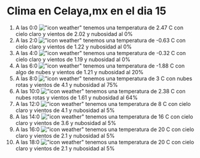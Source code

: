# Clima en Celaya,mx en el dia 15

1. A las 0:0 !["icon weather"](http://openweathermap.org/img/w/01n.png) tenemos una temperatura de 2.47 C con cielo claro y  vientos de 2.02 y nubosidad al 0%
1. A las 2:0 !["icon weather"](http://openweathermap.org/img/w/01n.png) tenemos una temperatura de -0.63 C con cielo claro y  vientos de 1.22 y nubosidad al 0%
1. A las 4:0 !["icon weather"](http://openweathermap.org/img/w/01n.png) tenemos una temperatura de -0.32 C con cielo claro y  vientos de 1.19 y nubosidad al 0%
1. A las 6:0 !["icon weather"](http://openweathermap.org/img/w/02n.png) tenemos una temperatura de -1.88 C con algo de nubes y  vientos de 1.21 y nubosidad al 20%
1. A las 8:0 !["icon weather"](http://openweathermap.org/img/w/04n.png) tenemos una temperatura de 3 C con nubes rotas y  vientos de 4.1 y nubosidad al 75%
1. A las 10:0 !["icon weather"](http://openweathermap.org/img/w/04d.png) tenemos una temperatura de 2.38 C con nubes rotas y  vientos de 1.61 y nubosidad al 64%
1. A las 12:0 !["icon weather"](http://openweathermap.org/img/w/02d.png) tenemos una temperatura de 8 C con cielo claro y  vientos de 4.1 y nubosidad al 5%
1. A las 14:0 !["icon weather"](http://openweathermap.org/img/w/02d.png) tenemos una temperatura de 16 C con cielo claro y  vientos de 3.6 y nubosidad al 5%
1. A las 16:0 !["icon weather"](http://openweathermap.org/img/w/02d.png) tenemos una temperatura de 20 C con cielo claro y  vientos de 2.1 y nubosidad al 5%
1. A las 18:0 !["icon weather"](http://openweathermap.org/img/w/02d.png) tenemos una temperatura de 20 C con cielo claro y  vientos de 2.1 y nubosidad al 5%
